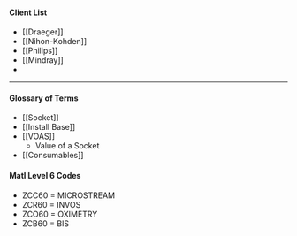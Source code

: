 


#### Client List
- [[Draeger]]
- [[Nihon-Kohden]]
- [[Philips]]
- [[Mindray]]
- 
---
#### Glossary of Terms
- [[Socket]]
- [[Install Base]]
- [[VOAS]]
	- Value of a Socket
- [[Consumables]]

#### Matl Level 6 Codes
- ZCC60 = MICROSTREAM
- ZCR60 = INVOS
- ZCO60 = OXIMETRY
- ZCB60 = BIS